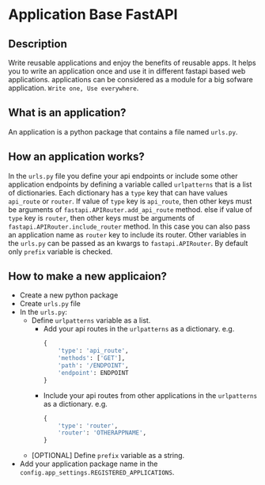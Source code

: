 # Application Base FastAPI

## Description
Write reusable applications and enjoy the benefits of reusable apps. 
It helps you to write an application once and use it in different fastapi based web applications.
applications can be considered as a module for a big sofware application. `Write one, Use everywhere`.

## What is an application?
An application is a python package that contains a file named `urls.py`. 

## How an application works?
In the `urls.py` file you define your api endpoints or include some 
other application endpoints by defining a variable called `urlpatterns` that is a list of
dictionaries. Each dictionary has a `type` key that can have values `api_route` or `router`.
If value of `type` key is `api_route`, then other keys must be arguments of `fastapi.APIRouter.add_api_route` method.
else if value of `type` key is `router`, then other keys must be arguments of `fastapi.APIRouter.include_router` method.
In this case you can also pass an application name as `router` key to include its router.
Other variables in the `urls.py` can be passed as an kwargs to `fastapi.APIRouter`. By default only `prefix` variable is checked.

## How to make a new applicaion?
- Create a new python package
- Create `urls.py` file
- In the `urls.py`:
    - Define `urlpatterns` variable as a list.
        - Add your api routes in the `urlpatterns` as a dictionary. e.g.
          ```python
          {
              'type': 'api_route',
              'methods': ['GET'],
              'path': '/ENDPOINT',
              'endpoint': ENDPOINT
          }
          ```
        - Include your api routes from other applications in the `urlpatterns` as a dictionary. e.g.
          ```python
          {
              'type': 'router',
              'router': 'OTHERAPPNAME',
          }
          ```
    - [OPTIONAL] Define `prefix` variable as a string.
- Add your application package name in the `config.app_settings.REGISTERED_APPLICATIONS`.
